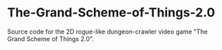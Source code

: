 # The-Grand-Scheme-of-Things-2.0
Source code for the 2D rogue-like dungeon-crawler video game "The Grand Scheme of Things 2.0".
